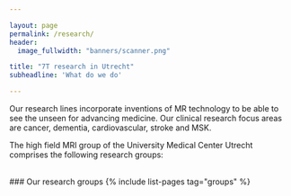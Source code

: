 ```yaml
---

layout: page
permalink: /research/
header: 
  image_fullwidth: "banners/scanner.png"

title: "7T research in Utrecht"
subheadline: 'What do we do'

---
```


Our research lines incorporate inventions of MR technology to be able to see the unseen for advancing medicine. Our clinical research focus areas are cancer, dementia, cardiovascular, stroke and MSK.

The high field MRI group of the University Medical Center Utrecht comprises the following research groups:

<br>
### Our research groups
{% include list-pages tag="groups" %}